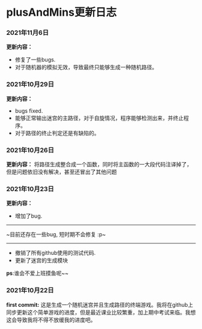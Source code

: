 # plusAndMins更新日志
### 2021年11月6日
**更新内容：**
* 修复了一些bugs.
* 对于随机器的模拟无效，导致最终只能够生成一种随机路径。
### 2021年10月29日
**更新内容：**
* bugs fixed.
* 能够正常输出迷宫的主路径，对于自旋情况，程序能够检测出来，并终止程序。
* 对于路径的终止判定还是有缺陷的。
### 2021年10月26日
**更新内容：**
将路径生成整合成一个函数，同时将主函数的一大段代码注译掉了，但是问题依旧没有解决，甚至还冒出了其他问题
### 2021年10月23日 
**更新内容：**
* 增加了bug.

- - -

~目前还存在一些bug, 短时期不会修复 :p~

- - -

* 撤销了所有github使用的测试代码.
* 更新了迷宫的生成模块

**ps**:谁会不爱上班摸鱼呢~~
### 2021年10月22日
**first commit:**
这是生成一个随机迷宫并且生成路径的终端游戏。我将在github上同步更新这个简单游戏的进度，但是最近课业比较繁重，加上期中考试来临。我想这会导致我将不得不放缓我的进度吧。
